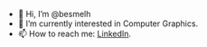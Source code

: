 - 👋 Hi, I’m @besmelh
- 👀 I’m currently interested in Computer Graphics.
- 📫 How to reach me: [LinkedIn](https://www.linkedin.com/in/besmelh-alshaalan-50b5b4194/).

<!---
besmelh/besmelh is a ✨ special ✨ repository because its `README.md` (this file) appears on your GitHub profile.
You can click the Preview link to take a look at your changes.
--->
